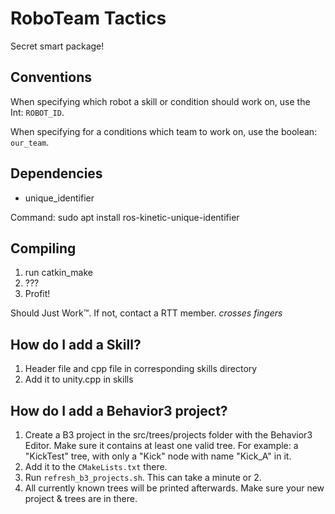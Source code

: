 # RoboTeam Tactics
Secret smart package!

## Conventions

When specifying which robot a skill or condition should work on, use the Int: `ROBOT_ID`.

When specifying for a conditions which team to work on, use the boolean: `our_team`.

## Dependencies
- unique\_identifier

Command:
sudo apt install ros-kinetic-unique-identifier

## Compiling
1. run catkin\_make
2. ???
3. Profit!

Should Just Work™. If not, contact a RTT member. *crosses fingers*

## How do I add a Skill?
1. Header file and cpp file in corresponding skills directory
2. Add it to unity.cpp in skills

## How do I add a Behavior3 project?
1. Create a B3 project in the src/trees/projects folder with the Behavior3 Editor. Make sure it contains at least one valid tree. For example: a "KickTest" tree, with only a "Kick" node with name "Kick_A" in it.
2. Add it to the `CMakeLists.txt` there.
3. Run `refresh_b3_projects.sh`. This can take a minute or 2.
4. All currently known trees will be printed afterwards. Make sure your new project & trees are in there.


